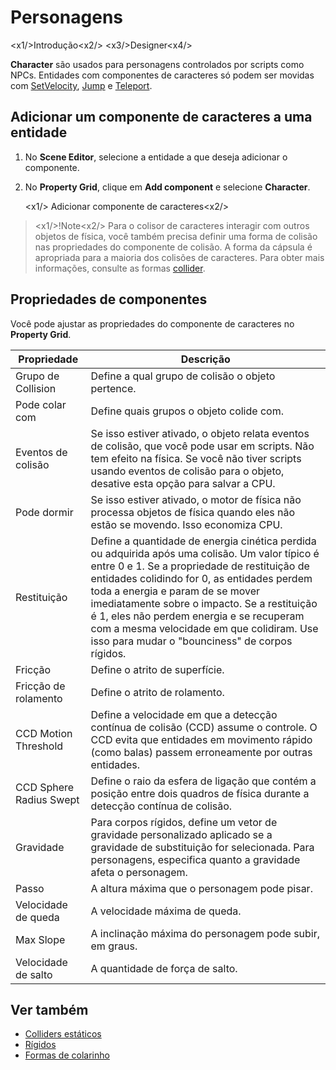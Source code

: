 # Personagens

<x1\/>Introdução<x2\/>
<x3\/>Designer<x4\/>

**Character** são usados para personagens controlados por scripts como NPCs. Entidades com componentes de caracteres [](xref:Stride.Physics.CharacterComponent) só podem ser movidas com [SetVelocity](xref:Stride.Physics.CharacterComponent.SetVelocity\(Stride.Core.Mathematics.Vector3\)), [Jump](xref:Stride.Physics.CharacterComponent.Jump) e [Teleport](xref:Stride.Physics.CharacterComponent.Teleport\(Stride.Core.Mathematics.Vector3\)).

## Adicionar um componente de caracteres a uma entidade

1. No **Scene Editor**, selecione a entidade a que deseja adicionar o componente.

2. No **Property Grid**, clique em **Add component** e selecione **Character**.

   <x1\/> Adicionar componente de caracteres<x2\/>

> <x1\/>!Note<x2\/>
> Para o colisor de caracteres interagir com outros objetos de física, você também precisa definir uma forma de colisão nas propriedades do componente de colisão. A forma da cápsula é apropriada para a maioria dos colisões de caracteres. Para obter mais informações, consulte as formas [collider](collider-shapes.md).

## Propriedades de componentes

Você pode ajustar as propriedades do componente de caracteres no **Property Grid**.

| Propriedade | Descrição |
----------------------|-----------------------
| Grupo de Collision | Define a qual grupo de colisão o objeto pertence. |
| Pode colar com | Define quais grupos o objeto colide com. |
| Eventos de colisão | Se isso estiver ativado, o objeto relata eventos de colisão, que você pode usar em scripts. Não tem efeito na física. Se você não tiver scripts usando eventos de colisão para o objeto, desative esta opção para salvar a CPU. |
| Pode dormir | Se isso estiver ativado, o motor de física não processa objetos de física quando eles não estão se movendo. Isso economiza CPU. |
| Restituição | Define a quantidade de energia cinética perdida ou adquirida após uma colisão. Um valor típico é entre 0 e 1. Se a propriedade de restituição de entidades colidindo for 0, as entidades perdem toda a energia e param de se mover imediatamente sobre o impacto. Se a restituição é 1, eles não perdem energia e se recuperam com a mesma velocidade em que colidiram. Use isso para mudar o "bounciness" de corpos rígidos. |
| Fricção | Define o atrito de superfície. |
| Fricção de rolamento | Define o atrito de rolamento. |
| CCD Motion Threshold | Define a velocidade em que a detecção contínua de colisão (CCD) assume o controle. O CCD evita que entidades em movimento rápido (como balas) passem erroneamente por outras entidades. |
| CCD Sphere Radius Swept | Define o raio da esfera de ligação que contém a posição entre dois quadros de física durante a detecção contínua de colisão. |
| Gravidade | Para corpos rígidos, define um vetor de gravidade personalizado aplicado se a gravidade de substituição for selecionada. Para personagens, especifica quanto a gravidade afeta o personagem. |
| Passo | A altura máxima que o personagem pode pisar. |
| Velocidade de queda | A velocidade máxima de queda. |
| Max Slope | A inclinação máxima do personagem pode subir, em graus. |
| Velocidade de salto | A quantidade de força de salto. |

## Ver também

* [Colliders estáticos](static-colliders.md)
* [Rígidos](rigid-bodies.md)
* [Formas de colarinho](collider-shapes.md)